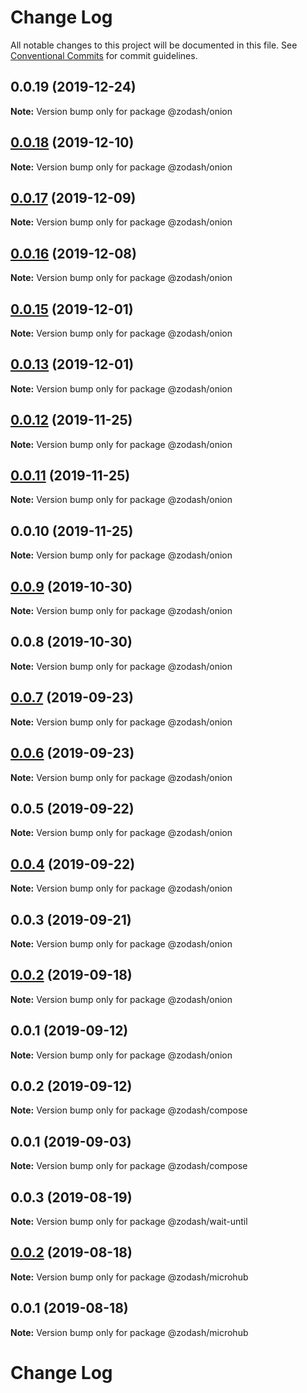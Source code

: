 # Change Log

All notable changes to this project will be documented in this file.
See [Conventional Commits](https://conventionalcommits.org) for commit guidelines.

## 0.0.19 (2019-12-24)

**Note:** Version bump only for package @zodash/onion





## [0.0.18](https://github.com/zcorky/zodash/compare/@zodash/onion@0.0.17...@zodash/onion@0.0.18) (2019-12-10)

**Note:** Version bump only for package @zodash/onion





## [0.0.17](https://github.com/zcorky/zodash/compare/@zodash/onion@0.0.16...@zodash/onion@0.0.17) (2019-12-09)

**Note:** Version bump only for package @zodash/onion





## [0.0.16](https://github.com/zcorky/zodash/compare/@zodash/onion@0.0.15...@zodash/onion@0.0.16) (2019-12-08)

**Note:** Version bump only for package @zodash/onion





## [0.0.15](https://github.com/zcorky/zodash/compare/@zodash/onion@0.0.13...@zodash/onion@0.0.15) (2019-12-01)

**Note:** Version bump only for package @zodash/onion





## [0.0.13](https://github.com/zcorky/zodash/compare/@zodash/onion@0.0.12...@zodash/onion@0.0.13) (2019-12-01)

**Note:** Version bump only for package @zodash/onion





## [0.0.12](https://github.com/zcorky/zodash/compare/@zodash/onion@0.0.11...@zodash/onion@0.0.12) (2019-11-25)

**Note:** Version bump only for package @zodash/onion





## [0.0.11](https://github.com/zcorky/zodash/compare/@zodash/onion@0.0.10...@zodash/onion@0.0.11) (2019-11-25)

**Note:** Version bump only for package @zodash/onion





## 0.0.10 (2019-11-25)

**Note:** Version bump only for package @zodash/onion





## [0.0.9](https://github.com/zcorky/zodash/compare/@zodash/onion@0.0.8...@zodash/onion@0.0.9) (2019-10-30)

**Note:** Version bump only for package @zodash/onion





## 0.0.8 (2019-10-30)

**Note:** Version bump only for package @zodash/onion





## [0.0.7](https://github.com/zcorky/zodash/compare/@zodash/onion@0.0.6...@zodash/onion@0.0.7) (2019-09-23)

**Note:** Version bump only for package @zodash/onion





## [0.0.6](https://github.com/zcorky/zodash/compare/@zodash/onion@0.0.5...@zodash/onion@0.0.6) (2019-09-23)

**Note:** Version bump only for package @zodash/onion





## 0.0.5 (2019-09-22)

**Note:** Version bump only for package @zodash/onion





## [0.0.4](https://github.com/zcorky/zodash/compare/@zodash/onion@0.0.3...@zodash/onion@0.0.4) (2019-09-22)

**Note:** Version bump only for package @zodash/onion





## 0.0.3 (2019-09-21)

**Note:** Version bump only for package @zodash/onion





## [0.0.2](https://github.com/zcorky/zodash/compare/@zodash/onion@0.0.1...@zodash/onion@0.0.2) (2019-09-18)

**Note:** Version bump only for package @zodash/onion





## 0.0.1 (2019-09-12)

**Note:** Version bump only for package @zodash/onion





## 0.0.2 (2019-09-12)

**Note:** Version bump only for package @zodash/compose





## 0.0.1 (2019-09-03)

**Note:** Version bump only for package @zodash/compose





## 0.0.3 (2019-08-19)

**Note:** Version bump only for package @zodash/wait-until





## [0.0.2](https://github.com/zcorky/zodash/compare/@zodash/microhub@0.0.1...@zodash/microhub@0.0.2) (2019-08-18)

**Note:** Version bump only for package @zodash/microhub





## 0.0.1 (2019-08-18)

**Note:** Version bump only for package @zodash/microhub





# Change Log
